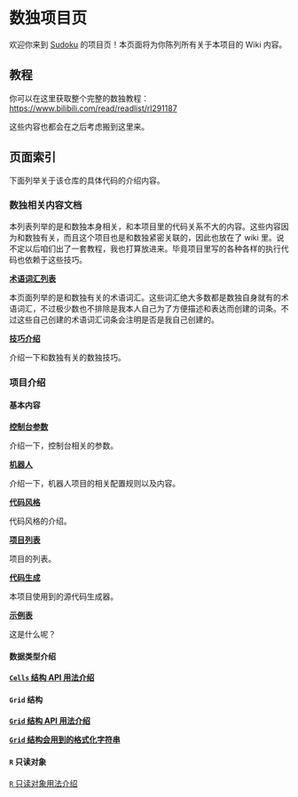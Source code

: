 # 数独项目页

欢迎你来到 [Sudoku](https://github.com/SunnieShine/Sudoku) 的项目页！本页面将为你陈列所有关于本项目的 Wiki 内容。

## 教程

你可以在这里获取整个完整的数独教程：https://www.bilibili.com/read/readlist/rl291187

这些内容也都会在之后考虑搬到这里来。

## 页面索引

下面列举关于该仓库的具体代码的介绍内容。

### 数独相关内容文档

本列表列举的是和数独本身相关，和本项目里的代码关系不大的内容。这些内容因为和数独有关，而且这个项目也是和数独紧密关联的，因此也放在了 wiki 里。说不定以后咱们出了一套教程，我也打算放进来。毕竟项目里写的各种各样的执行代码也依赖于这些技巧。

[**术语词汇列表**](terms)

本页面列举的是和数独有关的术语词汇。这些词汇绝大多数都是数独自身就有的术语词汇，不过极少数也不排除是我本人自己为了方便描述和表达而创建的词条。不过这些自己创建的术语词汇词条会注明是否是我自己创建的。

[**技巧介绍**](techniques)

介绍一下和数独有关的数独技巧。

### 项目介绍

#### 基本内容

[**控制台参数**](command-line)

介绍一下，控制台相关的参数。

[**机器人**](qqbot-environment)

介绍一下，机器人项目的相关配置规则以及内容。

[**代码风格**](code-style)

代码风格的介绍。

[**项目列表**](projects)

项目的列表。

[**代码生成**](code-gen)

本项目使用到的源代码生成器。

[**示例表**](usages)

这是什么呢？

#### 数据类型介绍

[**`Cells` 结构 API 用法介绍**](data-structures/cells)

#### `Grid` 结构

[**`Grid` 结构 API 用法介绍**](data-structures/grid)

[**`Grid` 结构会用到的格式化字符串**](data-structures/grid-text-format)

#### `R` 只读对象

[`R` 只读对象用法介绍](data-structures/r-object)
